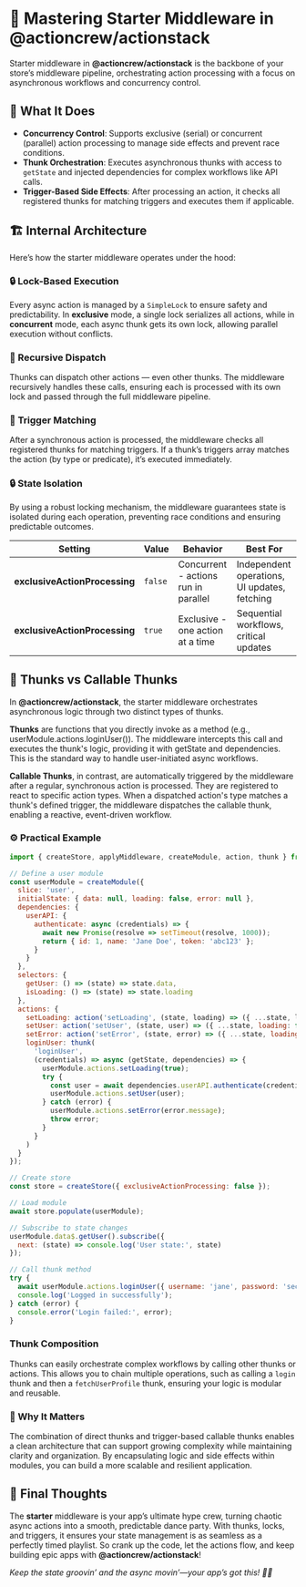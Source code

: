 # 🧭 Mastering Starter Middleware in @actioncrew/actionstack

Starter middleware in **@actioncrew/actionstack** is the backbone of your store’s middleware pipeline, orchestrating action processing with a focus on asynchronous workflows and concurrency control.

## 🧩 What It Does

- **Concurrency Control**: Supports exclusive (serial) or concurrent (parallel) action processing to manage side effects and prevent race conditions.
- **Thunk Orchestration**: Executes asynchronous thunks with access to `getState` and injected dependencies for complex workflows like API calls.
- **Trigger-Based Side Effects**: After processing an action, it checks all registered thunks for matching triggers and executes them if applicable.

## 🏗️ Internal Architecture
Here’s how the starter middleware operates under the hood:

### 🔒 Lock-Based Execution
Every async action is managed by a `SimpleLock` to ensure safety and predictability. In **exclusive** mode, a single lock serializes all actions, while in **concurrent** mode, each async thunk gets its own lock, allowing parallel execution without conflicts.

### 🔁 Recursive Dispatch
Thunks can dispatch other actions — even other thunks. The middleware recursively handles these calls, ensuring each is processed with its own lock and passed through the full middleware pipeline.

### 🎯 Trigger Matching
After a synchronous action is processed, the middleware checks all registered thunks for matching triggers. If a thunk’s triggers array matches the action (by type or predicate), it’s executed immediately.

### 🔒 State Isolation
By using a robust locking mechanism, the middleware guarantees state is isolated during each operation, preventing race conditions and ensuring predictable outcomes.

| Setting                      | Value   | Behavior                                   | Best For                                      |
|------------------------------|---------|--------------------------------------------|-----------------------------------------------|
| **exclusiveActionProcessing** | `false` | Concurrent - actions run in parallel       | Independent operations, UI updates, fetching   |
| **exclusiveActionProcessing** | `true`  | Exclusive - one action at a time           | Sequential workflows, critical updates         |

## 🤝 Thunks vs Callable Thunks

In **@actioncrew/actionstack**, the starter middleware orchestrates asynchronous logic through two distinct types of thunks.

**Thunks** are functions that you directly invoke as a method (e.g., userModule.actions.loginUser()). The middleware intercepts this call and executes the thunk's logic, providing it with getState and dependencies. This is the standard way to handle user-initiated async workflows.

**Callable Thunks**, in contrast, are automatically triggered by the middleware after a regular, synchronous action is processed. They are registered to react to specific action types. When a dispatched action's type matches a thunk's defined trigger, the middleware dispatches the callable thunk, enabling a reactive, event-driven workflow.

### ⚙️ Practical Example

```javascript
import { createStore, applyMiddleware, createModule, action, thunk } from '@actioncrew/actionstack';

// Define a user module
const userModule = createModule({
  slice: 'user',
  initialState: { data: null, loading: false, error: null },
  dependencies: {
    userAPI: {
      authenticate: async (credentials) => {
        await new Promise(resolve => setTimeout(resolve, 1000));
        return { id: 1, name: 'Jane Doe', token: 'abc123' };
      }
    }
  },
  selectors: {
    getUser: () => (state) => state.data,
    isLoading: () => (state) => state.loading
  },
  actions: {
    setLoading: action('setLoading', (state, loading) => ({ ...state, loading })),
    setUser: action('setUser', (state, user) => ({ ...state, loading: false, data: user, error: null })),
    setError: action('setError', (state, error) => ({ ...state, loading: false, error })),
    loginUser: thunk(
      'loginUser',
      (credentials) => async (getState, dependencies) => {
        userModule.actions.setLoading(true);
        try {
          const user = await dependencies.userAPI.authenticate(credentials);
          userModule.actions.setUser(user);
        } catch (error) {
          userModule.actions.setError(error.message);
          throw error;
        }
      }
    )
  }
});

// Create store
const store = createStore({ exclusiveActionProcessing: false });

// Load module
await store.populate(userModule);

// Subscribe to state changes
userModule.data$.getUser().subscribe({
  next: (state) => console.log('User state:', state)
});

// Call thunk method
try {
  await userModule.actions.loginUser({ username: 'jane', password: 'secret123' });
  console.log('Logged in successfully');
} catch (error) {
  console.error('Login failed:', error);
}
```

### Thunk Composition

Thunks can easily orchestrate complex workflows by calling other thunks or actions. This allows you to chain multiple operations, such as calling a `login` thunk and then a `fetchUserProfile` thunk, ensuring your logic is modular and reusable.

### 🧠 Why It Matters

The combination of direct thunks and trigger-based callable thunks enables a clean architecture that can support growing complexity while maintaining clarity and organization. By encapsulating logic and side effects within modules, you can build a more scalable and resilient application.

## 🧵 Final Thoughts

The **starter** middleware is your app’s ultimate hype crew, turning chaotic async actions into a smooth, predictable dance party. With thunks, locks, and triggers, it ensures your state management is as seamless as a perfectly timed playlist. So crank up the code, let the actions flow, and keep building epic apps with **@actioncrew/actionstack**!

*Keep the state groovin’ and the async movin’—your app’s got this! 🚀🎉*
